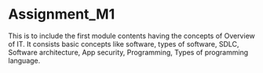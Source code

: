 # Assignment_M1
This is to include the first module contents having the concepts of Overview of IT. It consists basic concepts like software, types of software, SDLC, Software architecture, App security, Programming, Types of programming language.
